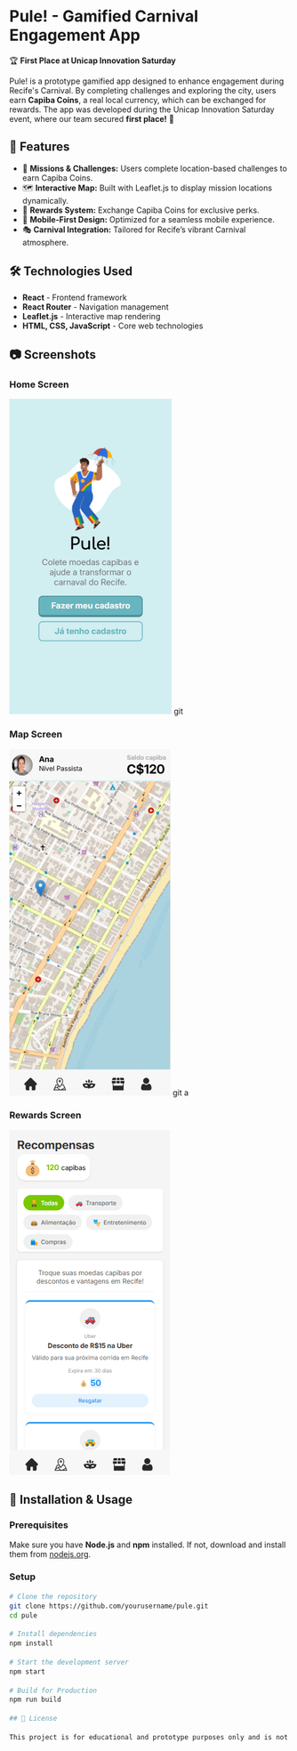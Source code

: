 # Pule! - Gamified Carnival Engagement App

🏆 **First Place at Unicap Innovation Saturday**

Pule! is a prototype gamified app designed to enhance engagement during Recife's Carnival. By completing challenges and exploring the city, users earn **Capiba Coins**, a real local currency, which can be exchanged for rewards. The app was developed during the Unicap Innovation Saturday event, where our team secured **first place!** 🎉

## 🚀 Features

- 🎯 **Missions & Challenges:** Users complete location-based challenges to earn Capiba Coins.
- 🗺️ **Interactive Map:** Built with Leaflet.js to display mission locations dynamically.
- 🎁 **Rewards System:** Exchange Capiba Coins for exclusive perks.
- 📱 **Mobile-First Design:** Optimized for a seamless mobile experience.
- 🎭 **Carnival Integration:** Tailored for Recife’s vibrant Carnival atmosphere.

## 🛠️ Technologies Used

- **React** - Frontend framework
- **React Router** - Navigation management
- **Leaflet.js** - Interactive map rendering
- **HTML, CSS, JavaScript** - Core web technologies

## 📷 Screenshots

### Home Screen
![Home Screen](./screenshots/home.png)
git 
### Map Screen
![Map Screen](./screenshots/map.png)
git a
### Rewards Screen
![Map Screen](./screenshots/rewards.png)

## 📲 Installation & Usage

### Prerequisites

Make sure you have **Node.js** and **npm** installed. If not, download and install them from [nodejs.org](https://nodejs.org/).

### Setup

```sh
# Clone the repository
git clone https://github.com/yourusername/pule.git
cd pule

# Install dependencies
npm install

# Start the development server
npm start

# Build for Production
npm run build

## 📜 License

This project is for educational and prototype purposes only and is not intended for commercial use. All rights reserved.


